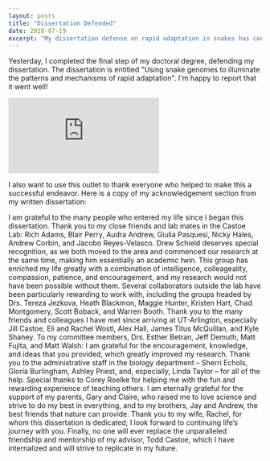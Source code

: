 ```yaml
---
layout: posts
title: "Dissertation Defended"
date: 2018-07-19
excerpt: "My dissertation defense on rapid adaptation in snakes has concluded!"
---
```


Yesterday, I completed the final step of my doctoral degree, defending my dissertation. The dissertation is entitled "Using snake genomes to illuminate the patterns and mechanisms of rapid adaptation". I'm happy to report that it went well!

![alt text](https://darencard.github.io/assets/images/Disseration_defense_flyer.pdf "Dissertation Defense Flyer")

I also want to use this outlet to thank everyone who helped to make this a successful endeavor. Here is a copy of my acknowledgement section from my written dissertation:

I am grateful to the many people who entered my life since I began this dissertation. Thank you to my close friends and lab mates in the Castoe Lab: Rich Adams, Blair Perry, Audra Andrew, Giulia Pasquesi, Nicky Hales, Andrew Corbin, and Jacobo Reyes-Velasco. Drew Schield deserves special recognition, as we both moved to the area and commenced our research at the same time, making him essentially an academic twin. This group has enriched my life greatly with a combination of intelligence, colleageality, compassion, patience, and encouragement, and my research would not have been possible without them. Several collaborators outside the lab have been particularly rewarding to work with, including the groups headed by Drs. Tereza Jezkova, Heath Blackmon, Maggie Hunter, Kristen Hart, Chad Montgomery, Scott Boback, and Warren Booth. Thank you to the many friends and colleagues I have met since arriving at UT-Arlington, especially Jill Castoe, Eli and Rachel Wostl, Alex Hall, James Titus McQuillan, and Kyle Shaney. To my committee members, Drs. Esther Betran, Jeff Demuth, Matt Fujita, and Matt Walsh: I am grateful for the encouragement, knowledge, and ideas that you provided, which greatly improved my research. Thank you to the administrative staff in the biology department – Sherri Echols, Gloria Burlingham, Ashley Priest, and, especially, Linda Taylor – for all of the help. Special thanks to Corey Roelke for helping me with the fun and rewarding experience of teaching others. I am eternally grateful for the support of my parents, Gary and Claire, who raised me to love science and strive to do my best in everything, and to my brothers, Jay and Andrew, the best friends that nature can provide. Thank you to my wife, Rachel, for whom this dissertation is dedicated; I look forward to continuing life’s journey with you. Finally, no one will ever replace the unparalleled friendship and mentorship of my advisor, Todd Castoe, which I have internalized and will strive to replicate in my future.

